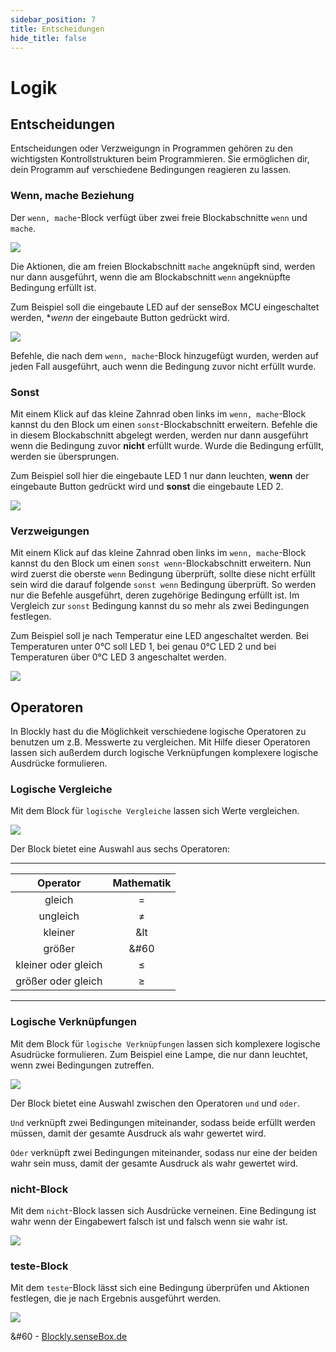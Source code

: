 ```yaml
---
sidebar_position: 7
title: Entscheidungen
hide_title: false
---
```

# Logik

## Entscheidungen
Entscheidungen oder Verzweigungn in Programmen gehören zu den wichtigsten Kontrollstrukturen beim Programmieren. Sie ermöglichen dir, dein Programm auf verschiedene Bedingungen reagieren zu lassen.

### Wenn, mache Beziehung
Der `wenn, mache`-Block verfügt über zwei freie Blockabschnitte `wenn` und `mache`.

![](/img/blockly-bilder/logik/blockly-entscheidungen-1.svg)

Die Aktionen, die am freien Blockabschnitt `mache` angeknüpft sind, werden nur dann ausgeführt, wenn die am Blockabschnitt `wenn` angeknüpfte Bedingung erfüllt ist.

Zum Beispiel soll die eingebaute LED auf der senseBox MCU eingeschaltet werden, **wenn* der eingebaute Button gedrückt wird.

![](/img/blockly-bilder/logik/blockly-entscheidungen-2.svg)


Befehle, die nach dem `wenn, mache`-Block hinzugefügt wurden, werden auf jeden Fall ausgeführt, auch wenn die Bedingung zuvor nicht erfüllt wurde.

### Sonst
Mit einem Klick auf das kleine Zahnrad oben links im `wenn, mache`-Block kannst du den Block um einen `sonst`-Blockabschnitt erweitern. Befehle die in diesem Blockabschnitt abgelegt werden, werden nur dann ausgeführt wenn die Bedingung zuvor **nicht** erfüllt wurde. Wurde die Bedingung erfüllt, werden sie übersprungen.

Zum Beispiel soll hier die eingebaute LED 1 nur dann leuchten, **wenn** der eingebaute Button gedrückt wird und **sonst** die eingebaute LED 2.

![](/img/blockly-bilder/logik/blockly-entscheidungen-3.svg)


### Verzweigungen
Mit einem Klick auf das kleine Zahnrad oben links im `wenn, mache`-Block kannst du den Block um einen `sonst wenn`-Blockabschnitt erweitern. Nun wird zuerst die oberste `wenn` Bedingung überprüft, sollte diese nicht erfüllt sein wird die darauf folgende `sonst wenn` Bedingung überprüft. So werden nur die Befehle ausgeführt, deren zugehörige Bedingung erfüllt ist.
Im Vergleich zur `sonst` Bedingung kannst du so mehr als zwei Bedingungen festlegen.

Zum Beispiel soll je nach Temperatur eine LED angeschaltet werden. Bei Temperaturen unter 0°C soll LED 1, bei genau 0°C LED 2 und bei Temperaturen über 0°C LED 3 angeschaltet werden.

![](/img/blockly-bilder/logik/blockly-entscheidungen-4.svg)


## Operatoren
In Blockly hast du die Möglichkeit verschiedene logische Operatoren zu benutzen um z.B. Messwerte zu vergleichen. Mit Hilfe dieser Operatoren lassen sich außerdem durch logische Verknüpfungen komplexere logische Ausdrücke formulieren.

### Logische Vergleiche
Mit dem Block für `logische Vergleiche` lassen sich Werte vergleichen.

![](/img/blockly-bilder/logik/blockly-entscheidungen-5.svg)


Der Block bietet eine Auswahl aus sechs Operatoren:

______________________________________________________________________________
| Operator              | Mathematik |
| :-------------------: | :----------: |
| gleich | = |
| ungleich | ≠ |
| kleiner | &lt |
| größer | &#60 |
| kleiner oder gleich | &le; |
| größer oder gleich | &ge; |
______________________________________________________________________________ 

### Logische Verknüpfungen
Mit dem Block für `logische Verknüpfungen` lassen sich komplexere logische Asudrücke formulieren. Zum Beispiel eine Lampe, die nur dann leuchtet, wenn zwei Bedingungen zutreffen.

![](/img/blockly-bilder/logik/blockly-entscheidungen-6.svg)


Der Block bietet eine Auswahl zwischen den Operatoren `und` und `oder`.

`Und` verknüpft zwei Bedingungen miteinander, sodass beide erfüllt werden müssen, damit der gesamte Ausdruck als wahr gewertet wird.

`Oder` verknüpft zwei Bedingungen miteinander, sodass nur eine der beiden wahr sein muss, damit der gesamte Ausdruck als wahr gewertet wird.

### nicht-Block
Mit dem `nicht`-Block lassen sich Ausdrücke verneinen. Eine Bedingung ist wahr wenn der Eingabewert falsch ist und falsch wenn sie wahr ist.

![](/img/blockly-bilder/logik/blockly-entscheidungen-7.svg)


### teste-Block
Mit dem `teste`-Block lässt sich eine Bedingung überprüfen und Aktionen festlegen, die je nach Ergebnis ausgeführt werden.

![](/img/blockly-bilder/logik/blockly-entscheidungen-8.svg)


&#60 - [Blockly.senseBox.de](https://blockly.sensebox.de/)

